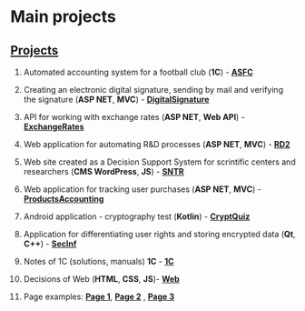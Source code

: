 # Main projects

## [Projects][]
[Projects]: https://smylebifa.github.io/projects.html

1. Automated accounting system for a football club (**1C**) - **[ASFC](https://github.com/smylebifa/Notes1C/tree/main/SolutionsOfTasks/FootballClubSystem)**

1. Creating an electronic digital signature, sending by mail and verifying the signature (**ASP NET**, **MVC**) - **[DigitalSignature](https://github.com/smylebifa/CreateAndSendSignatureByGmail)**

1. API for working with exchange rates (**ASP NET**, **Web API**) - **[ExchangeRates](https://github.com/smylebifa/ExchangeRates)**

1. Web application for automating R&D processes (**ASP NET**, **MVC**) - **[RD2](https://github.com/smylebifa/RD2)** 

1. Web site created as a Decision Support System for scrintific centers and researchers (**CMS WordPress**, **JS**) - **[SNTR](https://github.com/smylebifa/SNTR)** 

1. Web application for tracking user purchases (**ASP NET**, **MVC**) - **[ProductsAccounting](https://github.com/smylebifa/ProductsAccounting)**

1. Android application - cryptography test (**Kotlin**) - **[CryptQuiz](https://github.com/smylebifa/CryptQuiz)**

1. Application for differentiating user rights and storing encrypted data (**Qt**, **C++**) - **[SecInf](https://github.com/smylebifa/SecInf2)**

1. Notes of 1C (solutions, manuals) **1C** - **[1C](https://github.com/smylebifa/Notes1C)**

1. Decisions of Web (**HTML**, **CSS**, **JS**)- **[Web](https://github.com/smylebifa/SolutionsWeb)**

1. Page examples: **[Page 1](https://smylebifa.github.io/page1.html)**, **[Page 2](https://smylebifa.github.io/page2.html)** , **[Page 3](https://smylebifa.github.io/page3.html)**
